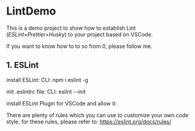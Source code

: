# LintDemo

This is a demo project to show how to establish Lint (*ESLint+Prettier+Husky*) to your project based on VSCode.

If you want to know how to to so from 0, please follow me.

## 1. ESLint

install ESLint:
CLI: npm i eslint -g

init .eslintrc file:
CLI: eslint --init

install ESLint Plugin for VSCode and allow it:

There are plenty of rules which you can use to customize your own code style, for these rules, please refer to:
https://eslint.org/docs/rules/
